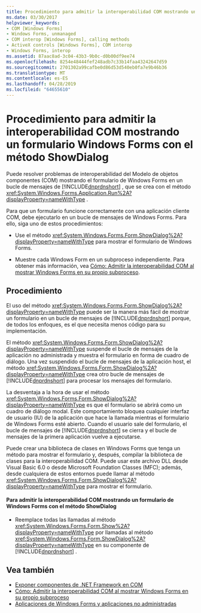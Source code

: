 ```yaml
---
title: Procedimiento para admitir la interoperabilidad COM mostrando un formulario Windows Forms con el método ShowDialog
ms.date: 03/30/2017
helpviewer_keywords:
- COM [Windows Forms]
- Windows Forms, unmanaged
- COM interop [Windows Forms], calling methods
- ActiveX controls [Windows Forms], COM interop
- Windows Forms, interop
ms.assetid: 87aac8ad-3c04-43b3-9b0c-d0b00df9ee74
ms.openlocfilehash: 8254e48444fef248adb7c33b14faa43242647d59
ms.sourcegitcommit: 2701302a99cafbe0d86d53d540eb0fa7e9b46b36
ms.translationtype: MT
ms.contentlocale: es-ES
ms.lasthandoff: 04/28/2019
ms.locfileid: "64655610"
---
```

# <a name="how-to-support-com-interop-by-displaying-a-windows-form-with-the-showdialog-method"></a>Procedimiento para admitir la interoperabilidad COM mostrando un formulario Windows Forms con el método ShowDialog
Puede resolver problemas de interoperabilidad del Modelo de objetos componentes (COM) mostrando el formulario de Windows Forms en un bucle de mensajes de [!INCLUDE[dnprdnshort](../../../../includes/dnprdnshort-md.md)] , que se crea con el método <xref:System.Windows.Forms.Application.Run%2A?displayProperty=nameWithType> .  
  
 Para que un formulario funcione correctamente con una aplicación cliente COM, debe ejecutarlo en un bucle de mensajes de Windows Forms. Para ello, siga uno de estos procedimientos:  
  
- Use el método <xref:System.Windows.Forms.Form.ShowDialog%2A?displayProperty=nameWithType> para mostrar el formulario de Windows Forms.  
  
- Muestre cada Windows Form en un subproceso independiente. Para obtener más información, vea [Cómo: Admitir la interoperabilidad COM al mostrar Windows Forms en su propio subproceso](how-to-support-com-interop-by-displaying-each-windows-form-on-its-own-thread.md).  
  
## <a name="procedure"></a>Procedimiento  
 El uso del método <xref:System.Windows.Forms.Form.ShowDialog%2A?displayProperty=nameWithType> puede ser la manera más fácil de mostrar un formulario en un bucle de mensajes de [!INCLUDE[dnprdnshort](../../../../includes/dnprdnshort-md.md)] porque, de todos los enfoques, es el que necesita menos código para su implementación.  
  
 El método <xref:System.Windows.Forms.Form.ShowDialog%2A?displayProperty=nameWithType> suspende el bucle de mensajes de la aplicación no administrada y muestra el formulario en forma de cuadro de diálogo. Una vez suspendido el bucle de mensajes de la aplicación host, el método <xref:System.Windows.Forms.Form.ShowDialog%2A?displayProperty=nameWithType> crea otro bucle de mensajes de [!INCLUDE[dnprdnshort](../../../../includes/dnprdnshort-md.md)] para procesar los mensajes del formulario.  
  
 La desventaja a la hora de usar el método <xref:System.Windows.Forms.Form.ShowDialog%2A?displayProperty=nameWithType> es que el formulario se abrirá como un cuadro de diálogo modal. Este comportamiento bloquea cualquier interfaz de usuario (IU) de la aplicación que hace la llamada mientras el formulario de Windows Forms esté abierto. Cuando el usuario sale del formulario, el bucle de mensajes de [!INCLUDE[dnprdnshort](../../../../includes/dnprdnshort-md.md)] se cierra y el bucle de mensajes de la primera aplicación vuelve a ejecutarse.  
  
 Puede crear una biblioteca de clases en Windows Forms que tenga un método para mostrar el formulario y, después, compilar la biblioteca de clases para la interoperabilidad COM. Puede usar este archivo DLL desde Visual Basic 6.0 o desde Microsoft Foundation Classes (MFC); además, desde cualquiera de estos entornos puede llamar al método <xref:System.Windows.Forms.Form.ShowDialog%2A?displayProperty=nameWithType> para mostrar el formulario.  
  
#### <a name="to-support-com-interop-by-displaying-a-windows-form-with-the-showdialog-method"></a>Para admitir la interoperabilidad COM mostrando un formulario de Windows Forms con el método ShowDialog  
  
- Reemplace todas las llamadas al método <xref:System.Windows.Forms.Form.Show%2A?displayProperty=nameWithType> por llamadas al método <xref:System.Windows.Forms.Form.ShowDialog%2A?displayProperty=nameWithType> en su componente de [!INCLUDE[dnprdnshort](../../../../includes/dnprdnshort-md.md)] .  
  
## <a name="see-also"></a>Vea también

- [Exponer componentes de .NET Framework en COM](../../interop/exposing-dotnet-components-to-com.md)
- [Cómo: Admitir la interoperabilidad COM al mostrar Windows Forms en su propio subproceso](how-to-support-com-interop-by-displaying-each-windows-form-on-its-own-thread.md)
- [Aplicaciones de Windows Forms y aplicaciones no administradas](windows-forms-and-unmanaged-applications.md)
